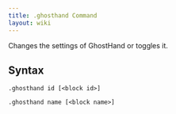 ```yaml
---
title: .ghosthand Command
layout: wiki
---
```

Changes the settings of GhostHand or toggles it.

## Syntax
`.ghosthand id [<block id>]`

`.ghosthand name [<block name>]`
